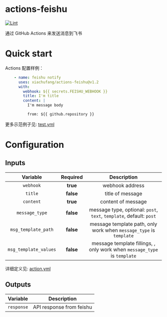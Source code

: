 # actions-feishu

[![Lint](https://github.com/xiachufang/actions-feishu/actions/workflows/lint.yml/badge.svg)](https://github.com/xiachufang/actions-feishu/actions/workflows/lint.yml)

通过 GitHub Actions 来发送消息到飞书

# Quick start

Actions 配置样例：

```yaml
    - name: feishu notify
      uses: xiachufang/actions-feishu@v1.2
      with:
        webhook: ${{ secrets.FEISHU_WEBHOOK }}
        title: I'm title
        content: |
          I'm message body

          from: ${{ github.repository }}

```

更多示范例子见: [test.yml](./.github/workflows/test.yml)

# Configuration

## Inputs

| Variable | Required | Description |
| :---: | :---: | :----: |
| `webhook`| **true** | webhook address |
| `title` | **false** | title of message|
| `content` | **true** | content of message|
| `message_type`| **false**| message type, optional: `post`, `text`, `template`, default: `post`|
| `msg_template_path`| **false**| message template path, only work when `message_type` is `template`|
| `msg_template_values`| **false**| message template fillings, , only work when `message_type` is `template`|

详细定义见: [action.yml](./action.yml)

## Outputs

| Variable  | Description |
| :---:  | :----: |
| `response` | API response from feishu |
